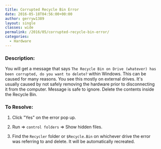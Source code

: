 ```yaml
---
title: Corrupted Recycle Bin Error
date: 2016-05-18T04:56:00+00:00
author: gerryw1389
layout: single
classes: wide
permalink: /2016/05/corrupted-recycle-bin-error/
categories:
  - Hardware
---
```

<!--more-->

### Description:

You will get a message that says `The Recycle Bin on Drive (whatever) has been corrupted, do you want to delete?` within Windows. This can be caused for many reasons. You see this mostly on external drives. It's usually caused by not safely removing the hardware prior to disconnecting it from the computer. Message is safe to ignore. Delete the contents inside the Recycle Bin.

### To Resolve:

1. Click "Yes" on the error pop up.

2. Run => `control folders` => Show hidden files.

3. Find the `Recycler` folder or `$Recycle.Bin` on whichever drive the error was referring to and delete. It will be automatically recreated.